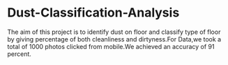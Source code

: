 # Dust-Classification-Analysis
The aim of this project is to identify dust on floor and classify type of floor by giving percentage of both cleanliness and dirtyness.For Data,we took a total of 1000 photos clicked from mobile.We achieved an accuracy of 91 percent.
